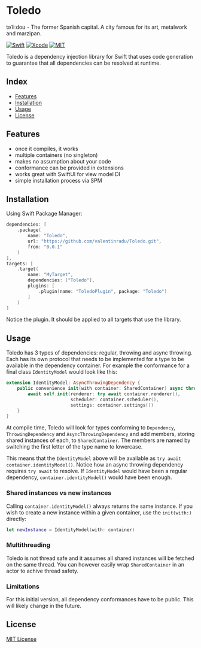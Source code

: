 # Toledo

təˈliːdoʊ - The former Spanish capital. A city famous for its art, metalwork and marzipan.

[![Swift](https://img.shields.io/badge/Swift-5.6-orange.svg?style=for-the-badge&logo=swift)](https://swift.org)
[![Xcode](https://img.shields.io/badge/Xcode-13-blue.svg?style=for-the-badge&logo=Xcode&logoColor=white)](https://developer.apple.com/xcode)
[![MIT](https://img.shields.io/badge/license-MIT-black.svg?style=for-the-badge)](https://opensource.org/licenses/MIT)

 Toledo is a dependency injection library for Swift that uses code generation to guarantee that all dependencies can be resolved at runtime.  

## Index
* [Features](#features)
* [Installation](#installation)
* [Usage](#usage)
* [License](#license)

## Features

- once it compiles, it works
- multiple containers (no singleton)
- makes no assumption about your code
- conformance can be provided in extensions
- works great with SwiftUI for view model DI
- simple installation process via SPM 

## Installation

Using Swift Package Manager:
```swift
dependencies: [
    .package(
        name: "Toledo",
        url: "https://github.com/valentinradu/Toledo.git",
        from: "0.0.1"
    )
],
targets: [
    .target(
        name: "MyTarget",
        dependencies: ["Toledo"],
        plugins: [
            .plugin(name: "ToledoPlugin", package: "Toledo")
        ]
    )
]
```

Notice the plugin. It should be applied to all targets that use the library.

## Usage 

Toledo has 3 types of dependencies: regular, throwing and async throwing. Each has its own protocol that needs to be implemented for a type to be available in the dependency container. For example the conformance for a final class `IdentityModel` would look like this:

```swift
extension IdentityModel: AsyncThrowingDependency {
    public convenience init(with container: SharedContainer) async throws {
        await self.init(renderer: try await container.renderer(),
                        scheduler: container.scheduler(),
                        settings: container.settings())
    }
}
```

At compile time, Toledo will look for types conforming to `Dependency`, `ThrowingDependency` and `AsyncThrowingDependency` and add members, storing shared instances of each, to `SharedContainer`. The members are named by switching the first letter of the type name to lowercase.

This means that the `IdentityModel` above will be available as `try await container.identityModel()`. Notice how an async throwing dependency requires `try await` to resolve. If `IdentityModel` would have been a regular dependency, `container.identityModel()` would have been enough.

### Shared instances vs new instances

Calling `container.identityModel()` always returns the same instance. If you wish to create a new instance within a given container, use the `init(with:)` directly:

```swift
let newInstance = IdentityModel(with: container)
``` 

### Multithreading

Toledo is not thread safe and it assumes all shared instances will be fetched on the same thread. You can however easily wrap `SharedContainer` in an actor to achive thread safety.

### Limitations

For this initial version, all dependency conformances have to be public. This will likely change in the future.

## License
[MIT License](LICENSE)
